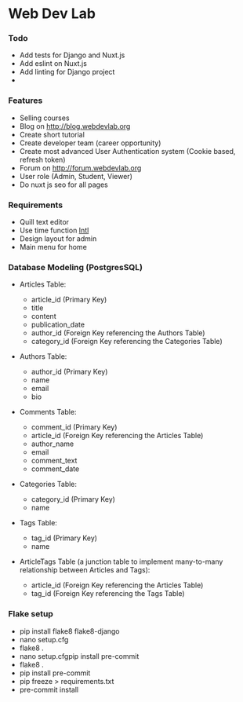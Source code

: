 # Web Dev Lab

### Todo
 - Add tests for Django and Nuxt.js
 - Add eslint on Nuxt.js
 - Add linting for Django project
 -

### Features
 - Selling courses
 - Blog on http://blog.webdevlab.org
 - Create short tutorial
 - Create developer team (career opportunity)
 - Create most advanced User Authentication system (Cookie based, refresh token)
 - Forum on http://forum.webdevlab.org
 - User role (Admin, Student, Viewer)
 - Do nuxt js seo for all pages

### Requirements
 - Quill text editor
 - Use time function [Intl](https://developer.mozilla.org/en-US/docs/Web/JavaScript/Reference/Global_Objects/Intl)
 - Design layout for admin
 - Main menu for home

### Database Modeling (PostgresSQL)
 - Articles Table:
    - article_id (Primary Key)
    - title
    - content
    - publication_date
    - author_id (Foreign Key referencing the Authors Table)
    - category_id (Foreign Key referencing the Categories Table)

 - Authors Table:
    - author_id (Primary Key)
    - name
    - email
    - bio

 - Comments Table:
    - comment_id (Primary Key)
    - article_id (Foreign Key referencing the Articles Table)
    - author_name
    - email
    - comment_text
    - comment_date

 - Categories Table:
    - category_id (Primary Key)
    - name

 - Tags Table:
    - tag_id (Primary Key)
    - name

 - ArticleTags Table (a junction table to implement many-to-many relationship between Articles and Tags):
   - article_id (Foreign Key referencing the Articles Table)
   - tag_id (Foreign Key referencing the Tags Table)

### Flake setup
 - pip install flake8 flake8-django
 - nano setup.cfg
 - flake8 .
 - nano setup.cfgpip install pre-commit
 - flake8 .
 - pip install pre-commit
 - pip freeze > requirements.txt
 - pre-commit install
